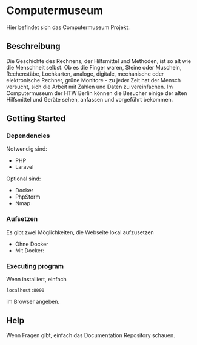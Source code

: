 # Computermuseum

Hier befindet sich das Computermuseum Projekt. 

## Beschreibung

Die Geschichte des Rechnens, der Hilfsmittel und Methoden, ist so alt wie die Menschheit selbst. Ob es die Finger waren, Steine oder Muscheln, Rechenstäbe, Lochkarten, analoge, digitale, mechanische oder elektronische Rechner, grüne Monitore - zu jeder Zeit hat der Mensch versucht, sich die Arbeit mit Zahlen und Daten zu vereinfachen. Im Computermuseum der HTW Berlin können die Besucher einige der alten Hilfsmittel und Geräte sehen, anfassen und vorgeführt bekommen. 
## Getting Started

### Dependencies

Notwendig sind:
* PHP
* Laravel

Optional sind:
* Docker
* PhpStorm
* Nmap

### Aufsetzen

Es gibt zwei Möglichkeiten, die Webseite lokal aufzusetzen
* Ohne Docker
* Mit Docker: 

### Executing program

Wenn installiert, einfach
```
localhost:8000
```
im Browser angeben.

## Help

Wenn Fragen gibt, einfach das Documentation Repository schauen.
